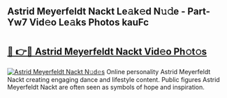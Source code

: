 ## Astrid Meyerfeldt Nackt Le𝚊k𝚎d N𝚞𝚍e - Part-Yw7 Vid𝚎o Le𝚊ks Photos kauFc

# <h2><a href="http://fb0xm4.evod.top/?m=Astrid+Meyerfeldt+Nackt">🔗 👉🔴 Astrid Meyerfeldt Nackt Vid𝚎o Ph𝚘t𝚘s</a></h2>

[![Astrid Meyerfeldt Nackt N𝚞d𝚎s](https://i.imgur.com/8V9OHl7.gif)](http://fb0xm4.evod.top/?m=Astrid+Meyerfeldt+Nackt)
Online personality Astrid Meyerfeldt Nackt creating engaging dance and lifestyle content. Public figures Astrid Meyerfeldt Nackt are often seen as symbols of hope and inspiration. 
